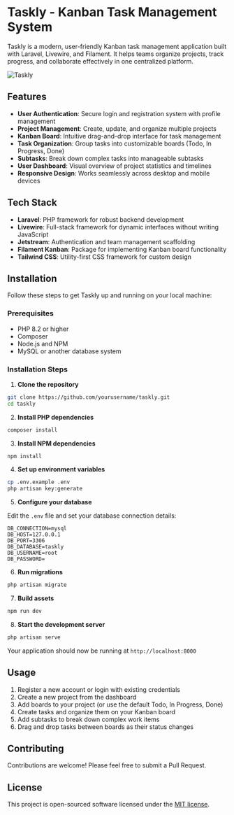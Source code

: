 # Taskly - Kanban Task Management System

Taskly is a modern, user-friendly Kanban task management application built with Laravel, Livewire, and Filament. It helps teams organize projects, track progress, and collaborate effectively in one centralized platform.

![Taskly](https://raw.githubusercontent.com/laravel/art/master/logo-lockup/5%20SVG/2%20CMYK/1%20Full%20Color/laravel-logolockup-cmyk-red.svg)

## Features

- **User Authentication**: Secure login and registration system with profile management
- **Project Management**: Create, update, and organize multiple projects
- **Kanban Board**: Intuitive drag-and-drop interface for task management
- **Task Organization**: Group tasks into customizable boards (Todo, In Progress, Done)
- **Subtasks**: Break down complex tasks into manageable subtasks
- **User Dashboard**: Visual overview of project statistics and timelines
- **Responsive Design**: Works seamlessly across desktop and mobile devices

## Tech Stack

- **Laravel**: PHP framework for robust backend development
- **Livewire**: Full-stack framework for dynamic interfaces without writing JavaScript
- **Jetstream**: Authentication and team management scaffolding
- **Filament Kanban**: Package for implementing Kanban board functionality
- **Tailwind CSS**: Utility-first CSS framework for custom design

## Installation

Follow these steps to get Taskly up and running on your local machine:

### Prerequisites

- PHP 8.2 or higher
- Composer
- Node.js and NPM
- MySQL or another database system

### Installation Steps

1. **Clone the repository**

```bash
git clone https://github.com/yourusername/taskly.git
cd taskly
```

2. **Install PHP dependencies**

```bash
composer install
```

3. **Install NPM dependencies**

```bash
npm install
```

4. **Set up environment variables**

```bash
cp .env.example .env
php artisan key:generate
```

5. **Configure your database**

Edit the `.env` file and set your database connection details:

```
DB_CONNECTION=mysql
DB_HOST=127.0.0.1
DB_PORT=3306
DB_DATABASE=taskly
DB_USERNAME=root
DB_PASSWORD=
```

6. **Run migrations**

```bash
php artisan migrate
```

7. **Build assets**

```bash
npm run dev
```

8. **Start the development server**

```bash
php artisan serve
```

Your application should now be running at `http://localhost:8000`

## Usage

1. Register a new account or login with existing credentials
2. Create a new project from the dashboard
3. Add boards to your project (or use the default Todo, In Progress, Done)
4. Create tasks and organize them on your Kanban board
5. Add subtasks to break down complex work items
6. Drag and drop tasks between boards as their status changes

## Contributing

Contributions are welcome! Please feel free to submit a Pull Request.

## License

This project is open-sourced software licensed under the [MIT license](https://opensource.org/licenses/MIT).
